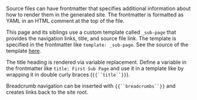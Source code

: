 <!--
title: "First Sub Page"
template: "_sub-page"
next: "Second Sub Page"
source: "https://github.com/e-wipond/Gen/blob/master/docs-src/demo/first-sub-page.md"
-->

Source files can have frontmatter that specifies additional information about how to render them in the generated site. The frontmatter is formatted as YAML in an HTML comment at the top of the file.

This page and its siblings use a custom template called `_sub-page` that provides the navigation links, title, and source file link. The template is specified in the frontmatter like `template: _sub-page`. See the source of the template [here](https://github.com/e-wipond/Gen/blob/master/docs-src/demo/_sub-page.md).

The title heading is rendered via variable replacement. Define a variable in the frontmatter like `title: First Sub Page` and use it in a template like by wrapping it in double curly braces (`{{``title``}}`).

Breadcrumb navigation can be inserted with `{{``breadcrumbs``}}` and creates links back to the site root.

